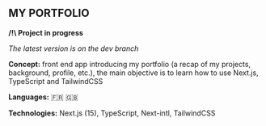 ## MY PORTFOLIO

**/!\ Project in progress**

_The latest version is on the dev branch_

**Concept:** front end app introducing my portfolio (a recap of my projects, background, profile, etc.), the main objective is to learn how to use Next.js, TypeScript and TailwindCSS

**Languages:** 🇫🇷 🇬🇧

**Technologies:** Next.js (15), TypeScript, Next-intl, TailwindCSS
